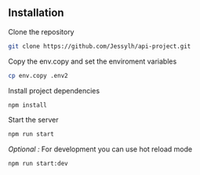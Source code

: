 ## Installation

Clone the repository 
```sh
git clone https://github.com/Jessylh/api-project.git
```

Copy the env.copy and set the enviroment variables 

```sh
cp env.copy .env2
```

Install project dependencies

```sh
npm install
```

Start the server

```sh
npm run start
```

*Optional :* For development you can use hot reload mode

```sh
npm run start:dev
```